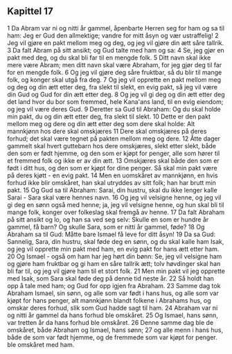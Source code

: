 ## Kapittel 17

1 Da Abram var ni og nitti år gammel, åpenbarte Herren seg for ham og sa til ham: Jeg er Gud den allmektige; vandre for mitt åsyn og vær ustraffelig!
2 Jeg vil gjøre en pakt mellom meg og deg, og jeg vil gjøre din ætt såre tallrik.
3 Da falt Abram på sitt ansikt; og Gud talte med ham og sa:
4 Se, jeg gjør en pakt med deg, og du skal bli far til en mengde folk.
5 Ditt navn skal ikke mere være Abram; men ditt navn skal være Abraham, for jeg gjør deg til far for en mengde folk.
6 Og jeg vil gjøre deg såre fruktbar, så du blir til mange folk, og konger skal utgå fra deg.
7 Og jeg vil opprette en pakt mellom meg og deg og din ætt etter deg, fra slekt til slekt, en evig pakt, så jeg vil være din Gud og Gud for din ætt etter deg.
8 Og jeg vil gi deg og din ætt etter deg det land hvor du bor som fremmed, hele Kana'ans land, til en evig eiendom; og jeg vil være deres Gud.
9 Deretter sa Gud til Abraham: Og du skal holde min pakt, du og din ætt etter deg, fra slekt til slekt.
10 Dette er den pakt mellom meg og dere og din ætt etter deg som dere skal holde: Alt mannkjønn hos dere skal omskjæres
11 Dere skal omskjæres på deres forhud; det skal være tegnet på pakten mellom meg og dere.
12 Åtte dager gammelt skal hvert guttebarn hos dere omskjæres, slekt etter slekt, både den som er født hjemme, og den som er kjøpt for penger, alle som hører til et fremmed folk og ikke er av din ætt.
13 Omskjæres skal både den som er født i ditt hus, og den som er kjøpt for dine penger. Så skal min pakt være på deres kjøtt - en evig pakt.
14 Men en uomskåret av mannkjønn, en hvis forhud ikke blir omskåret, han skal utryddes av sitt folk; han har brutt min pakt.
15 Og Gud sa til Abraham: Sarai, din hustru, skal du ikke lenger kalle Sarai - Sara skal være hennes navn.
16 Og jeg vil velsigne henne, og jeg vil gi deg en sønn også med henne; ja, jeg vil velsigne henne, og hun skal bli til mange folk, konger over folkeslag skal fremgå av henne.
17 Da falt Abraham på sitt ansikt og lo, og han sa ved seg selv: Skulle en som er hundre år gammel, få barn? Og skulle Sara, som er nitti år gammel, føde?
18 Og Abraham sa til Gud: Måtte bare Ismael få leve for ditt åsyn!
19 Da sa Gud: Sannelig, Sara, din hustru, skal føde deg en sønn, og du skal kalle ham Isak, og jeg vil opprette min pakt med ham, en evig pakt for hans ætt etter ham.
20 Og Ismael - også om ham har jeg hørt din bønn: Se, jeg vil velsigne ham og gjøre ham fruktbar og gi ham en såre tallrik ætt; tolv høvdinger skal han bli far til, og jeg vil gjøre ham til et stort folk.
21 Men min pakt vil jeg opprette med Isak, som Sara skal føde deg på denne tid neste år.
22 Så holdt han opp å tale med ham; og Gud for opp igjen fra Abraham.
23 Samme dag tok Abraham Ismael, sin sønn, og alle som var født i hans hus, og alle som var kjøpt for hans penger, alt mannkjønn blandt folkene i Abrahams hus, og omskar deres forhud, slik som Gud hadde sagt til ham.
24 Abraham var ni og nitti år gammel da hans forhud ble omskåret.
25 Og Ismael, hans sønn, var tretten år da hans forhud ble omskåret.
26 Denne samme dag ble de omskåret, både Abraham og Ismael, hans sønn;
27 og alle menn i hans hus, både de som var født hjemme, og de fremmede som var kjøpt for penger. ble omskåret med ham.
